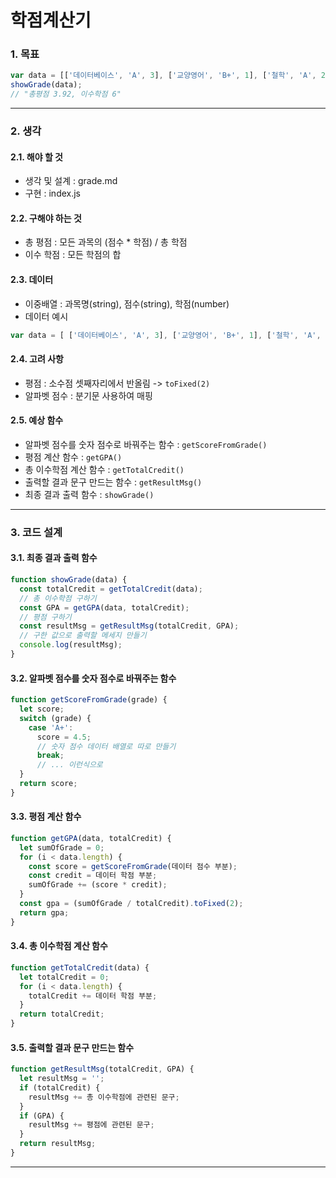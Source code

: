 학점계산기
===
### 1. 목표
```javascript
var data = [['데이터베이스', 'A', 3], ['교양영어', 'B+', 1], ['철학', 'A', 2]];
showGrade(data);
// "총평점 3.92, 이수학점 6"
```
----------
### 2. 생각
#### 2.1. 해야 할 것
* 생각 및 설계 : grade.md
* 구현 : index.js
#### 2.2. 구해야 하는 것
* 총 평점 : 모든 과목의 (점수 * 학점) / 총 학점
* 이수 학점 : 모든 학점의 합
#### 2.3. 데이터
* 이중배열 : 과목명(string), 점수(string), 학점(number) 
* 데이터 예시
```javascript
var data = [ ['데이터베이스', 'A', 3], ['교양영어', 'B+', 1], ['철학', 'A', 2]];
```
#### 2.4. 고려 사항
* 평점 : 소수점 셋째자리에서 반올림 -> `toFixed(2)`
* 알파벳 점수 : 분기문 사용하여 매핑
#### 2.5. 예상 함수
* 알파벳 점수를 숫자 점수로 바꿔주는 함수 : `getScoreFromGrade()`
* 평점 계산 함수 : `getGPA()`
* 총 이수학점 계산 함수 : `getTotalCredit()`
* 출력할 결과 문구 만드는 함수 : `getResultMsg()`
* 최종 결과 출력 함수 : `showGrade()`
----------
### 3. 코드 설계
#### 3.1. 최종 결과 출력 함수
```javascript
function showGrade(data) {
  const totalCredit = getTotalCredit(data);
  // 총 이수학점 구하기
  const GPA = getGPA(data, totalCredit);
  // 평점 구하기
  const resultMsg = getResultMsg(totalCredit, GPA);
  // 구한 값으로 출력할 메세지 만들기
  console.log(resultMsg);
}
```
#### 3.2. 알파벳 점수를 숫자 점수로 바꿔주는 함수
```javascript
function getScoreFromGrade(grade) {
  let score;
  switch (grade) {
    case 'A+':
      score = 4.5;
      // 숫자 점수 데이터 배열로 따로 만들기
      break;
      // ... 이런식으로
  }
  return score;
}
```
#### 3.3. 평점 계산 함수
```javascript
function getGPA(data, totalCredit) {
  let sumOfGrade = 0;
  for (i < data.length) {
    const score = getScoreFromGrade(데이터 점수 부분);
    const credit = 데이터 학점 부분;
    sumOfGrade += (score * credit);
  }
  const gpa = (sumOfGrade / totalCredit).toFixed(2);
  return gpa;
}
```
#### 3.4. 총 이수학점 계산 함수
```javascript
function getTotalCredit(data) {
  let totalCredit = 0;
  for (i < data.length) {
    totalCredit += 데이터 학점 부분;
  }
  return totalCredit;
}
```
#### 3.5. 출력할 결과 문구 만드는 함수
```javascript
function getResultMsg(totalCredit, GPA) {
  let resultMsg = '';
  if (totalCredit) {
    resultMsg += 총 이수학점에 관련된 문구;
  }
  if (GPA) {
    resultMsg += 평점에 관련된 문구;
  }
  return resultMsg;
}
```
----------
